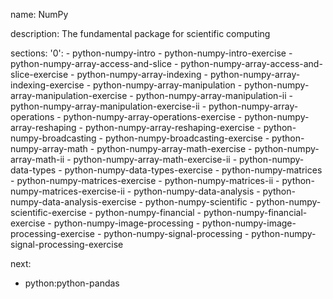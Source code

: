name: NumPy

description: The fundamental package for scientific computing

sections:
  '0':
    - python-numpy-intro
    - python-numpy-intro-exercise
    - python-numpy-array-access-and-slice
    - python-numpy-array-access-and-slice-exercise
    - python-numpy-array-indexing
    - python-numpy-array-indexing-exercise
    - python-numpy-array-manipulation
    - python-numpy-array-manipulation-exercise
    - python-numpy-array-manipulation-ii
    - python-numpy-array-manipulation-exercise-ii
    - python-numpy-array-operations
    - python-numpy-array-operations-exercise
    - python-numpy-array-reshaping 
    - python-numpy-array-reshaping-exercise
    - python-numpy-broadcasting
    - python-numpy-broadcasting-exercise
    - python-numpy-array-math
    - python-numpy-array-math-exercise
    - python-numpy-array-math-ii
    - python-numpy-array-math-exercise-ii
    - python-numpy-data-types
    - python-numpy-data-types-exercise
    - python-numpy-matrices
    - python-numpy-matrices-exercise
    - python-numpy-matrices-ii
    - python-numpy-matrices-exercise-ii
    - python-numpy-data-analysis
    - python-numpy-data-analysis-exercise
    - python-numpy-scientific
    - python-numpy-scientific-exercise
    - python-numpy-financial
    - python-numpy-financial-exercise
    - python-numpy-image-processing
    - python-numpy-image-processing-exercise
    - python-numpy-signal-processing
    - python-numpy-signal-processing-exercise

next:
  - python:python-pandas
